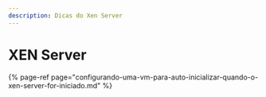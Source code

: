 ```yaml
---
description: Dicas do Xen Server
---
```


# XEN Server

{% page-ref page="configurando-uma-vm-para-auto-inicializar-quando-o-xen-server-for-iniciado.md" %}

